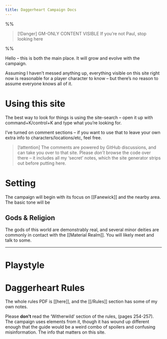 ```yaml
---
title: Daggerheart Campaign Docs
---
```

%%
> [!Danger] GM-ONLY CONTENT VISIBLE
> If you’re not Paul, stop looking here

%%

Hello – this is both the main place. It will grow and evolve with the campaign. 

Assuming I haven’t messed anything up, everything visible on this site right now is reasonable for a player character to know – but there’s no reason to assume everyone knows all of it.
# Using this site
The best way to look for things is using the site-search – open it up with command+K/control+K and type what you’re looking for.

I’ve turned on comment sections – if you want to use that to leave your own extra info to characters/locations/etc, feel free.

> [!attention]
> The comments are powered by GitHub discussions, and can take you over to that site. Please *don’t* browse the code over there – it includes all my ‘secret’ notes, which the site generator strips out before putting here.
# Setting
The campaign will begin with its focus on [[Fanewick]] and the nearby area.
The basic tone will be

## Gods & Religion
The gods of this world are demonstrably real, and several minor deities are commonly in contact with the [[Material Realm]]. You will likely meet and talk to some.

***

# Playstyle

# Daggerheart Rules
The whole rules PDF is [[here]], and the [[/Rules]] section has some of my own notes.

Please **don’t** read the ‘Witherwild’ section of the rules, (pages 254-257). The campaign uses elements from it, though it has wound up different enough that the guide would be a weird combo of spoilers and confusing misinformation. The info that matters on this site.

